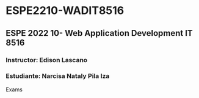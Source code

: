 # ESPE2210-WADIT8516
## ESPE 2022 10- Web Application Development  IT 8516
### Instructor: Edison Lascano
### Estudiante: Narcisa Nataly Pila Iza
Exams
